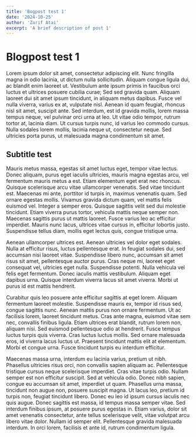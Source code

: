 ```yaml
---
title: 'Bogpost test 1'
date: '2024-10-25'
author: 'Zarif Atai'
excerpt: 'A brief description of post 1'
---
```


# Blogpost test 1

Lorem ipsum dolor sit amet, consectetur adipiscing elit. Nunc fringilla magna in
odio lacinia, ut dictum nulla sollicitudin. Aliquam congue ligula dui, ac
blandit enim laoreet ut. Vestibulum ante ipsum primis in faucibus orci luctus et
ultrices posuere cubilia curae; Sed sed gravida quam. Aliquam laoreet dui sit
amet ipsum tincidunt, in aliquam metus dapibus. Fusce vel nulla viverra, varius
ex at, vulputate nisl. Aenean id quam feugiat, rhoncus nisl sit amet, suscipit
ante. Sed interdum, est id gravida mollis, lorem massa tempus neque, vel
pulvinar orci urna at leo. Ut vitae odio tempor, rutrum tortor at, lacinia diam.
Ut cursus turpis nunc, id varius leo commodo cursus. Nulla sodales lorem mollis,
lacinia neque ut, consectetur neque. Sed ultricies porta purus, ut malesuada
magna condimentum sit amet.

## Subtitle test

Mauris metus massa, egestas sit amet luctus eget, tempor vitae lectus. Donec
aliquam, purus eget iaculis ultricies, mauris magna egestas arcu, vel fermentum
mauris metus a est. Etiam elementum eget erat nec rhoncus. Quisque scelerisque
arcu vitae ullamcorper venenatis. Sed vitae tincidunt est. Maecenas mi ante,
porttitor id turpis in, maximus venenatis quam. Sed ornare egestas mollis.
Vivamus gravida dictum quam, vel mattis felis euismod vel. Integer a semper
eros. Quisque sagittis velit sed dui molestie tincidunt. Etiam viverra purus
tortor, vehicula mattis neque semper non. Maecenas sagittis purus ut mattis
laoreet. Fusce varius leo ac efficitur imperdiet. Mauris nunc lacus, ultrices
vitae cursus in, efficitur lobortis justo. Suspendisse tellus diam, mollis eget
lectus quis, congue tristique urna.

Aenean ullamcorper ultrices est. Aenean ultricies vel dolor eget sodales. Nulla
at efficitur risus, luctus pellentesque erat. In feugiat sodales dui, sed
accumsan nisi laoreet vitae. Suspendisse libero nunc, accumsan sit amet risus
sit amet, pellentesque auctor purus. Cras neque mi, laoreet eget consequat vel,
ultricies eget nulla. Suspendisse potenti. Nulla vehicula vel felis eget
fermentum. Donec iaculis mattis vestibulum. Aliquam eget dapibus urna. Quisque
interdum viverra lacus sit amet viverra. Morbi ut purus id est mattis hendrerit.

Curabitur quis leo posuere ante efficitur sagittis at eget lorem. Aliquam
fermentum laoreet molestie. Suspendisse mauris ex, tempor id risus sed, congue
sagittis nunc. Aenean mattis purus non ornare fermentum. Ut ac facilisis lorem,
laoreet tincidunt metus. Cras ante magna, euismod vitae sem nec, convallis
finibus ligula. Etiam ultrices erat blandit, rutrum lorem non, aliquam nisi. Sed
euismod pellentesque odio at hendrerit. Fusce tempus luctus turpis quis viverra.
Cras luctus luctus mollis. Sed ornare malesuada eros, id viverra lacus luctus
ut. Praesent tincidunt mattis elit at elementum. Morbi et congue urna. Fusce
tincidunt turpis eu interdum efficitur.

Maecenas massa urna, interdum eu lacinia varius, pretium ut nibh. Phasellus
ultricies risus orci, non convallis sapien aliquam ac. Pellentesque tristique
cursus neque scelerisque imperdiet. Cras vitae turpis odio. Nullam semper est
non efficitur suscipit. Sed at vehicula odio. Donec nibh sapien, congue eu
accumsan sit amet, imperdiet ut quam. Phasellus urna massa, tincidunt non augue
non, posuere suscipit magna. Ut lacus leo, pretium id turpis non, feugiat
tincidunt libero. Donec eu leo id ipsum cursus iaculis nec quis augue. Donec
sagittis est massa, id tempus massa semper vitae. Sed interdum finibus ipsum, at
posuere purus egestas in. Etiam varius, dolor sit amet venenatis consectetur,
ante tellus scelerisque velit, vitae volutpat arcu libero vitae dolor. Nullam id
semper elit. Pellentesque gravida malesuada interdum. In orci lorem, facilisis
et ante id, rutrum condimentum ligula.
